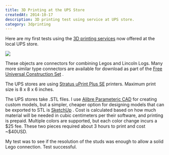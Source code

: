 ```yaml
---
title: 3D Printing at the UPS Store
createdAt: 2014-10-17
description: 3D printing test using service at UPS store.
category: 3dprinting
---
```

<div class="row">
  <div class="col mb-3">
    <p>
      Here are my first tests using the
      <a href="https://www.theupsstore.com/print/3d-printing">3D printing services</a>
      now offered at the local UPS store.
    </p>
    <p>
      <img class="img-fluid" src="/i/blog/2014/3dprint-L2L.jpg" />
    </p>
    <p>
      These objects are connectors for combining Legos and Lincoln Logs. Many more similar type connectors are
      available for download as part of the
      <a href="http://fffff.at/free-universal-construction-kit/">Free Universal Construction Set</a>
      .
    </p>
    <p>
      The UPS stores are using
      <a href="http://www.stratasys.com/3d-printers/uprint-se-plus">Stratus uPrint Plus SE</a>
      printers. Maximum print size is 8 x 8 x 6 inches.
    </p>
    <p>
      The UPS stores take .STL files. I use
      <a href="https://www.alibre.com/">Alibre Parameteric CAD</a>
      for creating custom models, but a simpler, cheaper option for designing models that can be exported to STL is
      <a href="https://www.sketchup.com/">SketchUp</a>
      . Cost is calculated based on how much material will be needed in cubic centimeters per their software, and
      printing is prepaid. Multiple colors are supported, but each color change incurs a $25 fee. These two pieces
      required about 3 hours to print and cost ~$40USD.
    </p>
    <p>
      My test was to see if the resolution of the studs was enough to allow a solid Lego connection. Test
      successful.
    </p>
  </div>
</div>
